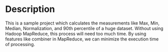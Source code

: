 # Description
This is a sample project which calculates the measurements like Max, Min, Median, Normalization, and 90th percentile of a huge dataset.
Without using Hadoop MapReduce, this process will need too much time. By using features like combiner in MapReduce, we
can minimize the execution time of processing.
